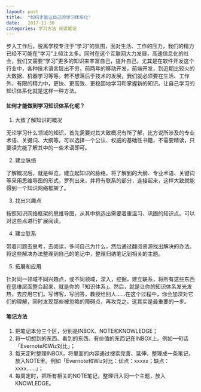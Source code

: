 ```yaml
---
layout: post
title:  "如何才能让自己的学习体系化"
date:   2017-11-30
categories: 学习方法 阅读笔记
---
```



步入工作后，脱离学校专注于“学习”的氛围，面对生活、工作的压力，我们的精力已经不可能在“学习”上倾注太多。同时在这个互联网大力发展，高速信息化的社会，我们又需要“学习”更多的知识来丰富自己，提升自己。尤其是在软件开发这个行业中，各种技术语言层出不穷，前两年的移动开发，前端开发，到近期比较火的大数据、机器学习等等。若不想落后于技术的发展，我们就必须要在生活、工作外，有限的精力中，更快、更高效、更稳固地学习和掌握新的知识。让自己学习的知识体系化就是这样一种方法。

#### 如何才能做到学习知识体系化呢？

1. 大致了解知识的概况

无论学习什么领域的知识，首先需要对其大致概况有所了解，比方说所涉及的专业术语、关键词、大纲等。可以选择一个公认、权威的基础性书籍，不需要精读，只要读完能了解其中的一些术语即可。

2. 建立脉络

了解概况后，就是纵览，建立起知识的脉络。将了解到的大纲、专业术语、关键词等采用思维导图的形式，罗列出来，并将有联系的部分，连接起来，这样大致就能得到一个知识网络框架了。

3. 找出兴趣点

按照知识网络框架的思维导图，从其中挑选出需要着重温习、巩固的知识点。可以对这些点进行扩展阅读。

4. 建立联系

带着问题去思考，去阅读，多问自己为什么，然后通过翻阅资源找出解决的办法。
将这些解决办法整理到自己的笔记中，整理归纳笔记到相关的主题。

5. 拓展和应用

针对同一领域不同兴趣点，或不同领域，深入，挖掘，建立联系，将所有这些东西在思维层面整合起来，就是你的「知识体系」。然后，就是让你的知识体系发光发热，去应用它们。写博客，写回答，教授给别人……在这个过程中，你会加深对它们的理解，同时发现那些被忽略的障碍点，再攻克之。这其实是最重要的一步。

#### 笔记方法

1. 把笔记本分三个区，分别是INBOX、NOTE和KNOWLEDGE；
1. 将一切想到的东西、看到的东西、有价值的东西记在INBOX上。例如一句话「Evernote和Wiz对比」；
1. 每天定时整理INBOX，将里面的内容通过搜索完善、延伸，整理成一条笔记，放入NOTE里。例如「Evernote和Wiz对比：优点：xxxxx；缺点：xxxx……」；
1. 每周定时，把所有相关的NOTE笔记，整理归入同一个主题，放入KNOWLEDGE。




